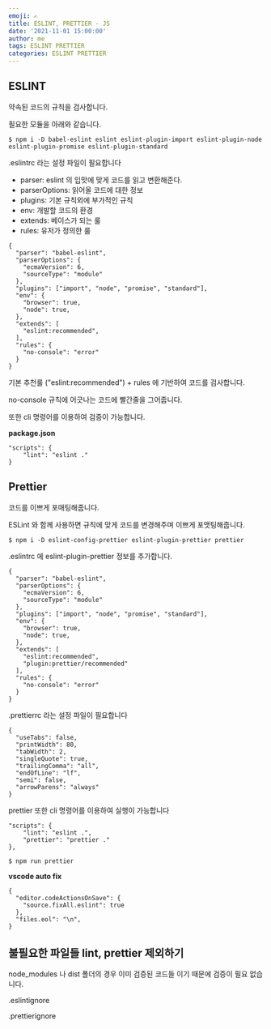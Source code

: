 ```yaml
---
emoji: ✍️
title: ESLINT, PRETTIER - JS
date: '2021-11-01 15:00:00'
author: me
tags: ESLINT PRETTIER
categories: ESLINT PRETTIER
---
```


## ESLINT

약속된 코드의 규칙을 검사합니다.

필요한 모듈을 아래와 같습니다.

```
$ npm i -D babel-eslint eslint eslint-plugin-import eslint-plugin-node eslint-plugin-promise eslint-plugin-standard
```

.eslintrc 라는 설정 파일이 필요합니다

- parser: eslint 의 입맛에 맞게 코드를 읽고 변환해준다.
- parserOptions: 읽어올 코드에 대한 정보
- plugins: 기본 규칙외에 부가적인 규칙
- env: 개발할 코드의 환경
- extends: 베이스가 되는 룰
- rules: 유저가 정의한 룰

```
{
  "parser": "babel-eslint",
  "parserOptions": {
    "ecmaVersion": 6,
    "sourceType": "module"
  },
  "plugins": ["import", "node", "promise", "standard"],
  "env": {
    "browser": true,
    "node": true,
  },
  "extends": [
    "eslint:recommended",
  ],
  "rules": {
    "no-console": "error"
  }
}
```

기본 추천룰 ("eslint:recommended") + rules 에 기반하여 코드를 검사합니다.

no-console 규칙에 어긋나는 코드에 빨간줄을 그어줍니다.

또한 cli 명령어를 이용하여 검증이 가능합니다.

**package.json**

```
"scripts": {
    "lint": "eslint ."
}
```

## Prettier

코드를 이쁘게 포매팅해줍니다.

ESLint 와 함께 사용하면 규칙에 맞게 코드를 변경해주며 이쁘게 포맷팅해줍니다.

```
$ npm i -D eslint-config-prettier eslint-plugin-prettier prettier
```

.eslintrc 에 eslint-plugin-prettier 정보를 추가합니다.

```
{
  "parser": "babel-eslint",
  "parserOptions": {
    "ecmaVersion": 6,
    "sourceType": "module"
  },
  "plugins": ["import", "node", "promise", "standard"],
  "env": {
    "browser": true,
    "node": true,
  },
  "extends": [
    "eslint:recommended",
    "plugin:prettier/recommended"
  ],
  "rules": {
    "no-console": "error"
  }
}
```

.prettierrc 라는 설정 파일이 필요합니다

```
{
  "useTabs": false,
  "printWidth": 80,
  "tabWidth": 2,
  "singleQuote": true,
  "trailingComma": "all",
  "endOfLine": "lf",
  "semi": false,
  "arrowParens": "always"
}
```

prettier 또한 cli 명령어를 이용하여 실행이 가능합니다

```
"scripts": {
    "lint": "eslint .",
    "prettier": "prettier ."
},
```

```
$ npm run prettier
```

**vscode auto fix**

```
{
  "editor.codeActionsOnSave": {
    "source.fixAll.eslint": true
  },
  "files.eol": "\n",
}
```

## 불필요한 파일들 lint, prettier 제외하기

node_modules 나 dist 폴더의 경우 이미 검증된 코드들 이기 때문에 검증이 필요 없습니다.

.eslintignore

.prettierignore
